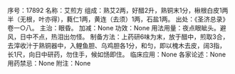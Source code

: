 序号：17892
名称：艾煎方
组成：熟艾2两，好醋2升，熟铜末1分，楸根白皮1两半（无根，叶亦得），蕤仁1两，黄连（去须）1两，石盐1两。
出处：《圣济总录》卷一○八。
主治：眼昏。
加减：None
功效：None
用法用量：夜点眼眦头。避风，日中不点，热泪出勿怪。
制备方法：上药研6味为末，放于醋中，煎取3合，去滓收汁于熟铜器中，入鲤鱼胆、乌鸡胆各1分，和匀，即以槐木去皮，阔3指，长1尺，向日中研药，勿住手，候如饧即住。
临床应用：None
各家论述：None
用药禁忌：None
附注：None
